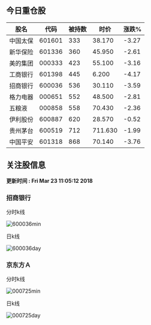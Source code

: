 
## 今日重仓股 

|股名|代码|被持数|时价|涨跌%|
|---|---|---|---|---|
|中国太保|601601|333|38.170|-3.27|
|新华保险|601336|360|45.950|-2.61|
|美的集团|000333|423|55.100|-3.16|
|工商银行|601398|445|6.200|-4.17|
|招商银行|600036|536|30.110|-3.59|
|格力电器|000651|552|48.500|-2.81|
|五粮液|000858|558|70.430|-2.36|
|伊利股份|600887|620|28.570|-0.52|
|贵州茅台|600519|712|711.630|-1.99|
|中国平安|601318|868|70.140|-3.76|

## 关注股信息
**更新时间 : Fri Mar 23 11:05:12 2018**
### 招商银行 
分时k线

![600036min](http://image.sinajs.cn/newchart/min/n/sh600036.gif)

日k线

![600036day](http://image.sinajs.cn/newchart/daily/n/sh600036.gif)

### 京东方Ａ 
分时k线

![000725min](http://image.sinajs.cn/newchart/min/n/sz000725.gif)

日k线

![000725day](http://image.sinajs.cn/newchart/daily/n/sz000725.gif)
